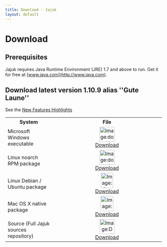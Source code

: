 ```yaml
---
title: Download - Jajuk
layout: default
---
```


# Download

## Prerequisites

Jajuk requires Java Runtime Environment (JRE) 1.7 and above to run. Get it for free at [www.java.com](http://www.java.com). 

## Download latest version 1.10.9 alias ''Gute Laune''
See the [New Features Highlights](/new_features.html)

<a name="installation_guides"></a>

<table border="0" cellpadding="20" cellspacing="5">
<tr>
	<th width="30%">System</th><th>File</th>
</tr>
<tr>
	<td>Microsoft Windows executable</td>
	<td style="text-align:center">
		 <a href="http://sourceforge.net/projects/jajuk/files/jajuk/1.10.9/jajuk-1.10.9-setup.exe" title="jajuk-1.10.9-setup.exe" >
		 <img alt="Image:download_win.png" src="/images/download_win.png" width="48" height="48" border="0" /><br/>Download</a>
	</td>
</tr>
<tr>
	<td>Linux noarch RPM package</td>
	<td style="text-align:center">
		<a href="http://sourceforge.net/projects/jajuk/files/jajuk/1.10.9/jajuk-1.10.9-1.noarch.rpm" title="jajuk-1.10.9-1.noarch.rpm" >
		<img alt="Image:download_rpm.png" src="/images/download_rpm.png" width="48" height="48" border="0" /><br/>Download</a>
	</td>
</tr>
<tr>
	<td>Linux Debian / Ubuntu package</td>
	<td style="text-align:center">
		<a href="http://sourceforge.net/projects/jajuk/files/jajuk/1.10.9/jajuk_1.10.9-2_all.deb" title="jajuk_1.10.9-2_all.deb" >
		<img alt="Image:download_deb.png" src="/images/download_deb.png" width="39" height="49" border="0" /><br/>Download</a>
	</td>
</tr>
<tr>
	<td>Mac OS X native package</td>
	<td style="text-align:center">
		<a href="http://sourceforge.net/projects/jajuk/files/jajuk/1.10.9/jajuk-macos-1.10.9.zip"  title="jajuk-macos-1.10.9.zip" >
		<img alt="Image:osx.png" src="/images/download_osx.png" width="41" height="48" border="0" /><br/>Download</a>
	</td>	
</tr>
<tr>
	<td>Source (Full Jajuk sources repository)</td>
	<td style="text-align:center">
	 	<a href="https://github.com/jajuk-team/jajuk/archive/release-1_10_9.tar.gz" title="jajuk-sources-1.10.9.zip" >
		<img alt="Image:Download_sources.png" src="/images/download_sources.png" width="48" height="48" border="0" /><br/>Download</a>
	</td>	
</tr>
</table>

